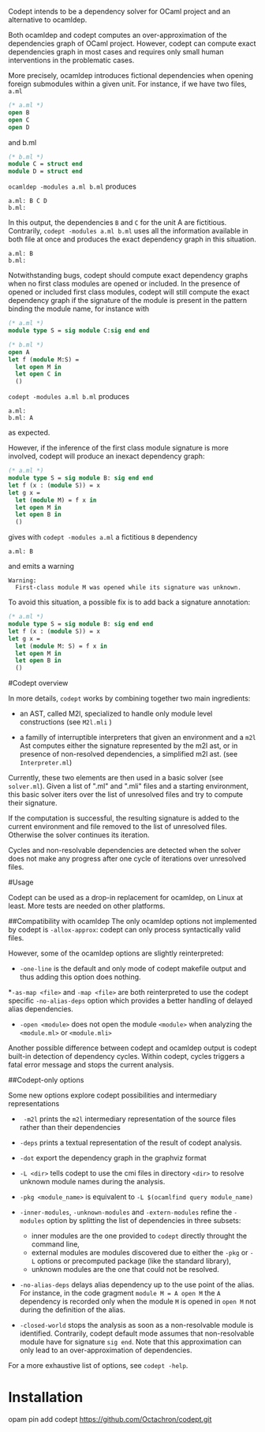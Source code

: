 Codept intends to be a dependency solver for OCaml project and an alternative to ocamldep.

Both ocamldep and codept computes an over-approximation of the dependencies graph of OCaml project. However, codept can compute exact dependencies graph in most cases and requires only small human interventions in the problematic cases.

More precisely, ocamldep introduces fictional dependencies when opening foreign submodules within a given unit. For instance, if we have two files, `a.ml`
```OCaml
(* a.ml *)
open B
open C
open D
```
and b.ml
```OCaml
(* b.ml *)
module C = struct end
module D = struct end
```
`ocamldep -modules a.ml b.ml` produces
```
a.ml: B C D
b.ml:
```
In this output, the dependencies `B` and `C` for the unit A are fictitious.
Contrarily, `codept -modules a.ml b.ml` uses all the information available in both file at once and produces the exact dependency graph in this situation.
```
a.ml: B
b.ml:
```

Notwithstanding bugs, codept should compute exact dependency graphs when no first class modules are opened or included. In the presence of opened or included first class modules, codept will still compute the exact dependency graph if the signature of the module is present in the pattern binding the module name, for instance with

```OCaml
(* a.ml *)
module type S = sig module C:sig end end
```

```OCaml
(* b.ml *)
open A
let f (module M:S) =
  let open M in
  let open C in
  ()
```

`codept -modules a.ml b.ml`  produces
```
a.ml:
b.ml: A
```
as expected.

However, if the inference of the first class module signature is more involved, codept will produce an inexact dependency graph:

```OCaml
(* a.ml *)
module type S = sig module B: sig end end
let f (x : (module S)) = x
let g x =
  let (module M) = f x in
  let open M in
  let open B in
  ()

```
gives with `codept -modules a.ml` a fictitious `B` dependency
```
a.ml: B
```
and emits a warning
```
Warning:
  First-class module M was opened while its signature was unknown.
```
To avoid this situation, a possible fix is to add back a signature annotation:

```OCaml
(* a.ml *)
module type S = sig module B: sig end end
let f (x : (module S)) = x
let g x =
  let (module M: S) = f x in
  let open M in
  let open B in
  ()

```

#Codept overview

In more details, `codept` works by combining together two main ingredients:

- an AST, called M2l, specialized to handle only module level constructions
  (see `M2l.mli` )

- a familly of interruptible interpreters that given an environment and a
  `m2l` Ast computes either the signature represented by the m2l ast, or in
  presence of non-resolved dependencies, a simplified m2l ast.
  (see `Interpreter.ml`)



Currently, these two elements are then used in a basic solver (see `solver.ml`).
Given a list of ".ml" and ".mli" files and a starting environment,
this basic solver iters over the list of unresolved files and try to compute
their signature.

If the computation is successful, the resulting signature is
added to the current environment and file removed to the list of unresolved files.
Otherwise the solver continues its iteration.

Cycles and non-resolvable dependencies are detected when the solver does not
make any progress after one cycle of iterations over unresolved files.

#Usage

Codept can be used as a drop-in replacement for ocamldep, on Linux at least.
More tests are needed on other platforms.

##Compatibility with ocamldep
The only ocamldep options not implemented by codept is `-allox-approx`:
codept can only process syntactically valid files.

However, some of the ocamldep options are slightly reinterpreted:

  * `-one-line` is the default and only mode of codept makefile output and
  thus adding this option does nothing.

  *`-as-map <file>` and `-map <file>` are both reinterpreted to use the
  codept specific `-no-alias-deps` option which provides a better handling of
  delayed alias dependencies.

  * `-open <module>` does not open the module `<module>` when analyzing the
    `<module.ml>` or `<module.mli>`

Another possible difference between codept and ocamldep output is codept
built-in detection of dependency cycles. Within codept, cycles triggers a
fatal error message and stops the current analysis.


##Codept-only options

Some new options explore codept possibilities and intermediary representations

  * ` -m2l` prints the `m2l` intermediary representation of the source files
    rather than their dependencies

  * `-deps` prints a textual representation of the result of codept analysis.

  * `-dot` export the dependency graph in the graphviz format

  * `-L <dir>` tells codept to use the cmi files in directory `<dir>` to
    resolve unknown module names during the analysis.

  * `-pkg <module_name>` is equivalent to `-L $(ocamlfind query module_name)`

  * `-inner-modules`, `-unknown-modules` and `-extern-modules`
    refine the `-modules` option by splitting the list of dependencies
    in three subsets:
      *  inner modules are the one provided to `codept` directly throught the
         command line,
      *  external modules are modules discovered due to either the `-pkg`
         or `-L` options or precomputed package (like the standard library),
      *  unknown modules are the one that could not be resolved.

  * `-no-alias-deps` delays alias dependency up to the use point of the alias.
    For instance, in the code gragment `module M = A open M` the `A`
    dependency is recorded only when the module `M` is opened in `open M`
    not during the definition of the alias.

  * `-closed-world` stops the analysis as soon as a non-resolvable module is
    identified. Contrarily, codept default mode assumes that non-resolvable
    module have for signature `sig end`. Note that this approximation can only
    lead to an over-approximation of dependencies.

For a more exhaustive list of options, see `codept -help`.

# Installation

opam pin add codept https://github.com/Octachron/codept.git
